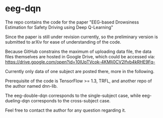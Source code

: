 # eeg-dqn
The repo contains the code for the paper "EEG-based Drowsiness Estimation for Safety Driving using Deep Q-Learning"

Since the paper is still under revision currently, so the preliminary version is submitted to arXiv for ease of understanding of the code. 

Because GitHub constrains the maximum of uploading data file, the data files themselves are hosted in Google Drive, which could be accessed via: https://drive.google.com/open?id=10IUpTVcok-4KMIj0CV2lfvb4kRHE9Fq-

Currently only data of one subject are posted there, more in the following.

Prerequisite of the code is TensorFlow >= 1.3, TRFL, and another repo of the author named dnn-lib.

The eeg-double-dqn corresponds to the single-subject case, while eeg-dueling-dqn corresponds to the cross-subject case.

Feel free to contact the author for any question regarding it.
